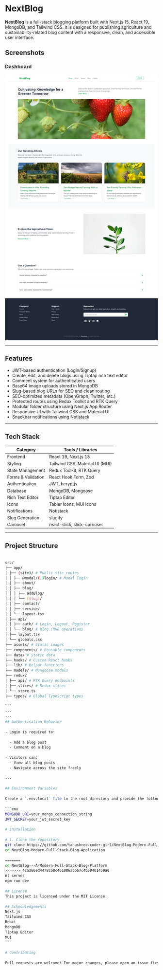 # NextBlog

**NextBlog** is a full-stack blogging platform built with Next.js 15, React 19, MongoDB, and Tailwind CSS. It is designed for publishing agriculture and sustainability-related blog content with a responsive, clean, and accessible user interface.

## Screenshots

### Dashboard

![landing](screenshots/1.png)

---

## Features

- JWT-based authentication (Login/Signup)
- Create, edit, and delete blogs using Tiptap rich text editor
- Comment system for authenticated users
- Base64 image uploads stored in MongoDB
- Slug-based blog URLs for SEO and clean routing
- SEO-optimized metadata (OpenGraph, Twitter, etc.)
- Protected routes using Redux Toolkit and RTK Query
- Modular folder structure using Next.js App Router
- Responsive UI with Tailwind CSS and Material UI
- Snackbar notifications using Notistack

---

## Tech Stack

| Category           | Tools / Libraries               |
| ------------------ | ------------------------------- |
| Frontend           | React 19, Next.js 15            |
| Styling            | Tailwind CSS, Material UI (MUI) |
| State Management   | Redux Toolkit, RTK Query        |
| Forms & Validation | React Hook Form, Zod            |
| Authentication     | JWT, bcryptjs                   |
| Database           | MongoDB, Mongoose               |
| Rich Text Editor   | Tiptap Editor                   |
| Icons              | Tabler Icons, MUI Icons         |
| Notifications      | Notistack                       |
| Slug Generation    | slugify                         |
| Carousel           | react-slick, slick-carousel     |

---

## Project Structure

````bash

src/
├── app/
│ ├── (site)/ # Public site routes
│ │ ├── @modal/(.)login/ # Modal login
│ │ ├── about/
│ │ ├── blog/
│ │ │ ├── addBlog/
│ │ │ └── [slug]/
│ │ ├── contact/
│ │ ├── service/
│ │ └── layout.tsx
│ ├── api/
│ │ ├── auth/ # Login, Logout, Register
│ │ └── blog/ # Blog CRUD operations
│ ├── layout.tsx
│ └── globals.css
├── assets/ # Static images
├── components/ # Reusable components
├── data/ # Static data
├── hooks/ # Custom React hooks
├── lib/ # Helper functions
├── models/ # Mongoose models
├── redux/
│ ├── api/ # RTK Query endpoints
│ ├── slices/ # Redux slices
│ └── store.ts
├── types/ # Global TypeScript types

```
---
---
## Authentication Behavior

- Login is required to:

  - Add a blog post
  - Comment on a blog

- Visitors can:
  - View all blog posts
  - Navigate across the site freely

---

## Environment Variables

Create a `.env.local` file in the root directory and provide the following:

```env
MONGODB_URI=your_mongo_connection_string
JWT_SECRET=your_jwt_secret_key

# Installation

# 1. Clone the repository
git clone https://github.com/tanushree-coder-girl/NextBlog-Modern-Full-Stack-Blog-Application.git
cd NextBlog-Modern-Full-Stack-Blog-Application

=======
cd NextBlog---A-Modern-Full-Stack-Blog-Platform
>>>>>>> 4ca266ed4478cb8c461086abbb7c4b50401459a0
nt server
npm run dev

## License
This project is licensed under the MIT License.

## Acknowledgements
Next.js
Tailwind CSS
React
MongoDB
Tiptap Editor
MUI
```

# Contributing

Pull requests are welcome! For major changes, please open an issue first to discuss what you’d like to change.
````
